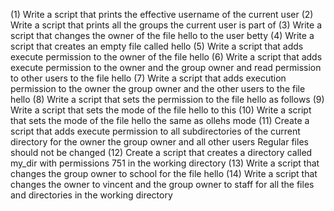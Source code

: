  (1) Write a script that prints the effective username of the current user (2) Write a script that prints all the groups the current user is part of (3) Write a script that changes the owner of the file hello to the user betty (4) Write a script that creates an empty file called hello (5) Write a script that adds execute permission to the owner of the file hello (6) Write a script that adds execute permission to the owner and the group owner and read permission to other users to the file hello (7) Write a script that adds execution permission to the owner the group owner and the other users to the file hello (8) Write a script that sets the permission to the file hello as follows (9) Write a script that sets the mode of the file hello to this (10) Write a script that sets the mode of the file hello the same as ollehs mode (11) Create a script that adds execute permission to all subdirectories of the current directory for the owner the group owner and all other users Regular files should not be changed (12) Create a script that creates a directory called my_dir with permissions 751 in the working directory (13) Write a script that changes the group owner to school for the file hello (14) Write a script that changes the owner to vincent and the group owner to staff for all the files and directories in the working directory
